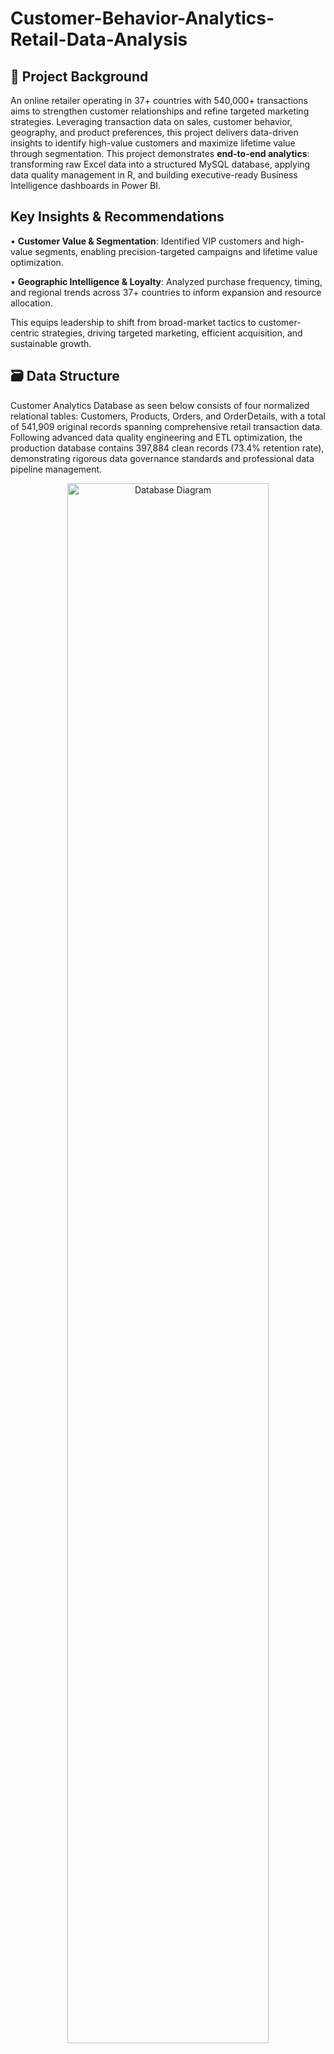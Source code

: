 # Customer-Behavior-Analytics-Retail-Data-Analysis

## 🎯 Project Background
An online retailer operating in 37+ countries with 540,000+ transactions aims to strengthen customer relationships and refine targeted marketing strategies. Leveraging transaction data on sales, customer behavior, geography, and product preferences, this project delivers data-driven insights to identify high-value customers and maximize lifetime value through segmentation.
This project demonstrates **end-to-end analytics**: transforming raw Excel data into a structured MySQL database, applying data quality management in R, and building executive-ready Business Intelligence dashboards in Power BI.

## Key Insights & Recommendations
•	**Customer Value & Segmentation**: Identified VIP customers and high-value segments, enabling precision-targeted campaigns and lifetime value optimization.

•	**Geographic Intelligence & Loyalty**: Analyzed purchase frequency, timing, and regional trends across 37+ countries to inform expansion and resource allocation.

This equips leadership to shift from broad-market tactics to customer-centric strategies, driving targeted marketing, efficient acquisition, and sustainable growth.

## 🗃️ Data Structure 
Customer Analytics Database as seen below consists of four normalized relational tables: Customers, Products, Orders, and OrderDetails, with a total of 541,909 original records spanning comprehensive retail transaction data. Following advanced data quality engineering and ETL optimization, the production database contains 397,884 clean records (73.4% retention rate), demonstrating rigorous data governance standards and professional data pipeline management.

<div align="center">
  <img src="IMAGES/Database_Diagram.png" alt="Database Diagram" width="80%">
</div>

## 💼 Executive Summary

### Overview of Findings
Customer analytics highlight major opportunities for targeted marketing and customer relationship optimization within a strong global retail operation. With 4,338 active customers across 37 markets generating **$8.91M annual revenue**, the business shows both scale and depth. Notably, **6.3% of customers (275 VIPs)** contribute **53.9% of revenue ($4.8M)**—a clear case for precision-targeted marketing and lifetime value optimization.
Key metrics reinforce strong performance: average customer value $2,054 and a 65.6% repeat rate, reflecting brand loyalty and scalability of customer-centric strategies.

The analysis reveals **four critical customer value segments** with exceptional profitability metrics that significantly exceed industry benchmarks:

1.	**VIP Customers** – 275 customers, $17,461 average value, 53.9% revenue contribution
2.	**High Value** – 1,393 customers, $2,155 average value, 33.7% revenue contribution
3.	**Medium Value** – 909 customers, $715 average value, 7.3% revenue contribution
4.	**Low Value** - 1761 customers, $260 average value, 5.1% revenue contribution
   
Together, VIP and High-Value segments form just **38.6% of the base but generate 87.6% of revenue ($7.8M)**, offering compelling ROI for premium marketing and personalized experience strategies. Geographic insights reveal concentrated high-value clusters across 37+ countries, guiding **international expansion and market penetration strategies**. 

The accompanying dashboard visualizes customer value distribution, geographic performance, and behavioral segmentation to support data-driven growth decisions.

<div align="center">
  <img src="IMAGES/Dashboard.png" alt="Dashboard Overview" width="80%">
</div>

## 📊 Customer Value & Segmentation Intelligence
Analysis reveals an exceptionally concentrated value structure with major opportunities for precision-targeted marketing. The VIP tier is led by the top 20 customers averaging $134K+ lifetime value (some exceeding $280K) across markets like the Netherlands, UK, and Ireland. These ultra-high-value customers show long-term loyalty, purchasing 700+ unique products over multiple years, validating premium positioning.

Behavioral segmentation analysis reveals four distinct customer archetypes with dramatically different value propositions and engagement patterns:

• **Frequent Customers (10+ orders)** – 337 customers (7.8%) generating $13,029 average value with exceptional $48.74 transaction values and 21.1 orders per customer, representing the highest-engagement, premium customer segment ideal for VIP loyalty programs and exclusive product launches.

• **Regular Customers (4-10 orders)** – 1,165 customers (26.9%) delivering $2,156 average value with solid $26.64 transactions and 6 orders each, forming the core customer base perfect for retention campaigns and cross-selling strategies.

• **Occasional Buyers (2-3 orders)** – 1,343 customers (31.0%) contributing $1,037 average value with $86.32 transactions and 2-3 orders, representing high-potential conversion targets for engagement campaigns and repeat purchase incentives.

• **One-time Buyers** – 1,493 customers (34.4%) spending $413 average with $89.16 single transactions, indicating significant reactivation opportunities through targeted win-back campaigns and personalized remarketing.

Value concentration is striking: Frequent customers deliver 32x the value of one-timers ($13K vs $413). Together, frequent and regular customers (34.7% of the base) likely generate 70%+ of total revenue, underscoring the ROI of premium investment and high-touch relationship strategies.

 
## 🌍 Geographic Intelligence & Loyalty Analysis

Analysis across 37+ markets reveals regional value clusters and loyalty patterns guiding expansion and resource allocation. **Nordic markets** lead in premium performance: Norway delivers **$3,616 per customer with 30% VIP concentration**, while Finland shows 50% high-value penetration—both ideal for premium positioning and high-margin strategies.

Three geographic tiers emerge:

• **Premium Markets** – Norway, Switzerland, Netherlands delivering $2,800+ average customer value with 30%+ VIP customer rates and exceptional customer lifetime metrics (115+ days average), representing mature markets ideal for premium product launches and luxury positioning strategies.

• **Core European Markets** – Germany, France, United Kingdom generating $2,200-2,400 average customer value with balanced customer portfolios and strong repeat customer rates (92%+ long-term customers in Germany), forming the revenue backbone perfect for market share expansion and customer base scaling.

• **Emerging Opportunity Markets** – Belgium, Spain, Italy showing $1,250-2,150 customer values with developing loyalty patterns and growth potential, representing strategic expansion targets for market penetration and customer acquisition investments.

Customer loyalty is strongest in Nordics with **0% churn and 100% long-term retention**, while the UK provides scale leadership (3,920 customers, $7.3M revenue, 200+ day lifecycle), supporting subscription models and lifecycle-based campaigns. The Netherlands combines $5,698 per customer with 100% retention, exemplifying high-concentration premium market potential, while the UK offers volume-driven growth—together enabling differentiated strategies across premium vs. scale markets.


## 💡 Recommendations
Based on the uncovered insights, the following recommendations have been provided:

•	 **Deploy VIP Customer Retention Program**: Prioritize the 275 VIP customers ($17,461 average value) who generate 53.9% of total revenue, with special emphasis on the top 20 (avg. $134K+) through loyalty perks, exclusives, and dedicated management to protect $4.8M in revenue and expand lifetime value.

•	**Implement Behavioral Conversion Strategy**: Target the 1,343 occasional buyers (31% of customer base, $1,037 average value) for conversion to regular customer status through targeted engagement campaigns, personalized recommendations, and purchase incentives. Success converting 25% to regular status would generate $1.5M+ additional revenue given regular customers deliver $2,156 average value.

•	 **Execute Geographic Premium Market Expansion**: Prioritize Nordic markets (Norway $3,616 per customer, 30% VIP rate) and high-performing European markets (Netherlands $5,698 per customer, 100% long-term retention) for customer acquisition investments. These premium markets demonstrate 2.5x higher customer values and superior loyalty metrics, offering optimal ROI for targeted marketing spend and market penetration strategies.


## 📈 Project Links

### **SQL Analysis Files**
- **Database Setup:** [Database structure and table schemas](https://github.com/JefferyAkaps/Customer-Behavior-Analytics-Retail-Data-Analysis/blob/main/SQL_QUERIES/Database%20Setup%20and%20Table%20Schemas.sql)
- **Data Quality Validation:** [Data integrity and quality checks](https://github.com/JefferyAkaps/Customer-Behavior-Analytics-Retail-Data-Analysis/blob/main/SQL_QUERIES/Data%20Quality%20Validation.sql)
- **Customer Segmentation:** [Customer analysis and segmentation queries](https://github.com/JefferyAkaps/Customer-Behavior-Analytics-Retail-Data-Analysis/blob/main/SQL_QUERIES/Customer%20Segmentation%20Queries.sql)
- **Analytics Views:** [Business intelligence views and analytics](https://github.com/JefferyAkaps/Customer-Behavior-Analytics-Retail-Data-Analysis/blob/main/SQL_QUERIES/Analytics%20Views.sql)

### **R Analysis Files**
- **ETL Pipeline:** [Customer analytics data processing pipeline](https://github.com/JefferyAkaps/Customer-Behavior-Analytics-Retail-Data-Analysis/blob/main/R_Scripts/Customer%20Analytics%20ETL%20Pipeline.R)
- **Dashboard Export:** [PowerBI dashboard data export script](https://github.com/JefferyAkaps/Customer-Behavior-Analytics-Retail-Data-Analysis/blob/main/R_Scripts/PowerBI%20Dashboard%20Export.R)


